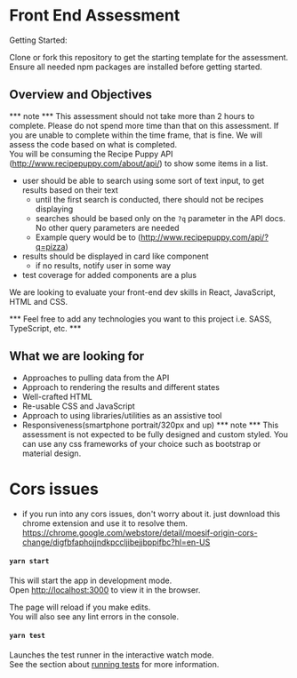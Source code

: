 # Front End Assessment

Getting Started:

Clone or fork this repository to get the starting template for the assessment. Ensure all needed npm packages are installed before getting started.

## Overview and Objectives

*** note ***
This assessment should not take more than 2 hours to complete. Please do not spend more time than that on this assessment. If you are unable to complete within the time frame, that is fine. We will assess the code based on what is completed.
<br>
You will be consuming the Recipe Puppy API (http://www.recipepuppy.com/about/api/) to show some items in a list.

- user should be able to search using some sort of text input, to get results based on their text
  - until the first search is conducted, there should not be recipes displaying
  - searches should be based only on the `?q` parameter in the API docs. No other query parameters are needed
  - Example query would be to (http://www.recipepuppy.com/api/?q=pizza)
- results should be displayed in card like component
  - if no results, notify user in some way
- test coverage for added components are a plus

We are looking to evaluate your front-end dev skills in React, JavaScript, HTML and CSS.

*** Feel free to add any technologies you want to this project i.e. SASS, TypeScript, etc. ***

## What we are looking for
- Approaches to pulling data from the API
- Approach to rendering the results and different states
- Well-crafted HTML
- Re-usable CSS and JavaScript
- Approach to using libraries/utilities as an assistive tool
- Responsiveness(smartphone portrait/320px and up)
*** note ***
This assessment is not expected to be fully designed and custom styled. You can use any css frameworks of your choice such as bootstrap or material design.

# Cors issues
- if you run into any cors issues, don't worry about it. just download this chrome extension and use it to resolve them. https://chrome.google.com/webstore/detail/moesif-origin-cors-change/digfbfaphojjndkpccljibejjbppifbc?hl=en-US
#### `yarn start`

This will start the app in development mode.\
Open [http://localhost:3000](http://localhost:3000) to view it in the browser.

The page will reload if you make edits.\
You will also see any lint errors in the console.

#### `yarn test`

Launches the test runner in the interactive watch mode.\
See the section about [running tests](https://facebook.github.io/create-react-app/docs/running-tests) for more information.

